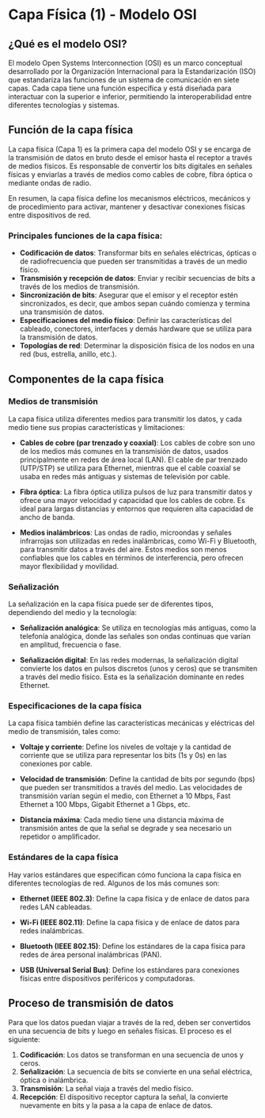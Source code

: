
# Capa Física (1) - Modelo OSI
 
## ¿Qué es el modelo OSI?
 
El modelo Open Systems Interconnection (OSI) es un marco conceptual desarrollado por la Organización Internacional para la Estandarización (ISO) que estandariza las funciones de un sistema de comunicación en siete capas. Cada capa tiene una función específica y está diseñada para interactuar con la superior e inferior, permitiendo la interoperabilidad entre diferentes tecnologías y sistemas.
 
## Función de la capa física
 
La capa física (Capa 1) es la primera capa del modelo OSI y se encarga de la transmisión de datos en bruto desde el emisor hasta el receptor a través de medios físicos. Es responsable de convertir los bits digitales en señales físicas y enviarlas a través de medios como cables de cobre, fibra óptica o mediante ondas de radio.
 
En resumen, la capa física define los mecanismos eléctricos, mecánicos y de procedimiento para activar, mantener y desactivar conexiones físicas entre dispositivos de red.
 
### Principales funciones de la capa física:
- **Codificación de datos**: Transformar bits en señales eléctricas, ópticas o de radiofrecuencia que pueden ser transmitidas a través de un medio físico.
- **Transmisión y recepción de datos**: Enviar y recibir secuencias de bits a través de los medios de transmisión.
- **Sincronización de bits**: Asegurar que el emisor y el receptor estén sincronizados, es decir, que ambos sepan cuándo comienza y termina una transmisión de datos.
- **Especificaciones del medio físico**: Definir las características del cableado, conectores, interfaces y demás hardware que se utiliza para la transmisión de datos.
- **Topologías de red**: Determinar la disposición física de los nodos en una red (bus, estrella, anillo, etc.).
 
## Componentes de la capa física
 
### Medios de transmisión
 
La capa física utiliza diferentes medios para transmitir los datos, y cada medio tiene sus propias características y limitaciones:
 
- **Cables de cobre (par trenzado y coaxial)**: Los cables de cobre son uno de los medios más comunes en la transmisión de datos, usados principalmente en redes de área local (LAN). El cable de par trenzado (UTP/STP) se utiliza para Ethernet, mientras que el cable coaxial se usaba en redes más antiguas y sistemas de televisión por cable.
 
- **Fibra óptica**: La fibra óptica utiliza pulsos de luz para transmitir datos y ofrece una mayor velocidad y capacidad que los cables de cobre. Es ideal para largas distancias y entornos que requieren alta capacidad de ancho de banda.
 
- **Medios inalámbricos**: Las ondas de radio, microondas y señales infrarrojas son utilizadas en redes inalámbricas, como Wi-Fi y Bluetooth, para transmitir datos a través del aire. Estos medios son menos confiables que los cables en términos de interferencia, pero ofrecen mayor flexibilidad y movilidad.
 
### Señalización
 
La señalización en la capa física puede ser de diferentes tipos, dependiendo del medio y la tecnología:
 
- **Señalización analógica**: Se utiliza en tecnologías más antiguas, como la telefonía analógica, donde las señales son ondas continuas que varían en amplitud, frecuencia o fase.
 
- **Señalización digital**: En las redes modernas, la señalización digital convierte los datos en pulsos discretos (unos y ceros) que se transmiten a través del medio físico. Esta es la señalización dominante en redes Ethernet.
 
### Especificaciones de la capa física
 
La capa física también define las características mecánicas y eléctricas del medio de transmisión, tales como:
 
- **Voltaje y corriente**: Define los niveles de voltaje y la cantidad de corriente que se utiliza para representar los bits (1s y 0s) en las conexiones por cable.
 
- **Velocidad de transmisión**: Define la cantidad de bits por segundo (bps) que pueden ser transmitidos a través del medio. Las velocidades de transmisión varían según el medio, con Ethernet a 10 Mbps, Fast Ethernet a 100 Mbps, Gigabit Ethernet a 1 Gbps, etc.
 
- **Distancia máxima**: Cada medio tiene una distancia máxima de transmisión antes de que la señal se degrade y sea necesario un repetidor o amplificador.
 
### Estándares de la capa física
 
Hay varios estándares que especifican cómo funciona la capa física en diferentes tecnologías de red. Algunos de los más comunes son:
 
- **Ethernet (IEEE 802.3)**: Define la capa física y de enlace de datos para redes LAN cableadas.
 
- **Wi-Fi (IEEE 802.11)**: Define la capa física y de enlace de datos para redes inalámbricas.
 
- **Bluetooth (IEEE 802.15)**: Define los estándares de la capa física para redes de área personal inalámbricas (PAN).
 
- **USB (Universal Serial Bus)**: Define los estándares para conexiones físicas entre dispositivos periféricos y computadoras.
 
## Proceso de transmisión de datos
 
Para que los datos puedan viajar a través de la red, deben ser convertidos en una secuencia de bits y luego en señales físicas. El proceso es el siguiente:
 
1. **Codificación**: Los datos se transforman en una secuencia de unos y ceros.
2. **Señalización**: La secuencia de bits se convierte en una señal eléctrica, óptica o inalámbrica.
3. **Transmisión**: La señal viaja a través del medio físico.
4. **Recepción**: El dispositivo receptor captura la señal, la convierte nuevamente en bits y la pasa a la capa de enlace de datos.
 